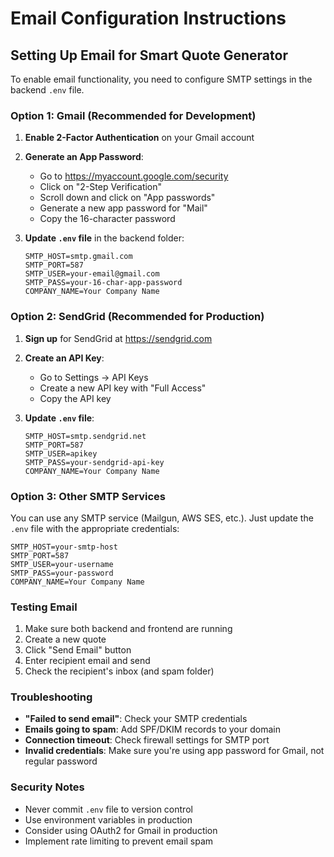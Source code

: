 # Email Configuration Instructions

## Setting Up Email for Smart Quote Generator

To enable email functionality, you need to configure SMTP settings in the backend `.env` file.

### Option 1: Gmail (Recommended for Development)

1. **Enable 2-Factor Authentication** on your Gmail account
2. **Generate an App Password**:
   - Go to https://myaccount.google.com/security
   - Click on "2-Step Verification"
   - Scroll down and click on "App passwords"
   - Generate a new app password for "Mail"
   - Copy the 16-character password

3. **Update `.env` file** in the backend folder:
   ```env
   SMTP_HOST=smtp.gmail.com
   SMTP_PORT=587
   SMTP_USER=your-email@gmail.com
   SMTP_PASS=your-16-char-app-password
   COMPANY_NAME=Your Company Name
   ```

### Option 2: SendGrid (Recommended for Production)

1. **Sign up** for SendGrid at https://sendgrid.com
2. **Create an API Key**:
   - Go to Settings → API Keys
   - Create a new API key with "Full Access"
   - Copy the API key

3. **Update `.env` file**:
   ```env
   SMTP_HOST=smtp.sendgrid.net
   SMTP_PORT=587
   SMTP_USER=apikey
   SMTP_PASS=your-sendgrid-api-key
   COMPANY_NAME=Your Company Name
   ```

### Option 3: Other SMTP Services

You can use any SMTP service (Mailgun, AWS SES, etc.). Just update the `.env` file with the appropriate credentials:

```env
SMTP_HOST=your-smtp-host
SMTP_PORT=587
SMTP_USER=your-username
SMTP_PASS=your-password
COMPANY_NAME=Your Company Name
```

### Testing Email

1. Make sure both backend and frontend are running
2. Create a new quote
3. Click "Send Email" button
4. Enter recipient email and send
5. Check the recipient's inbox (and spam folder)

### Troubleshooting

- **"Failed to send email"**: Check your SMTP credentials
- **Emails going to spam**: Add SPF/DKIM records to your domain
- **Connection timeout**: Check firewall settings for SMTP port
- **Invalid credentials**: Make sure you're using app password for Gmail, not regular password

### Security Notes

- Never commit `.env` file to version control
- Use environment variables in production
- Consider using OAuth2 for Gmail in production
- Implement rate limiting to prevent email spam
